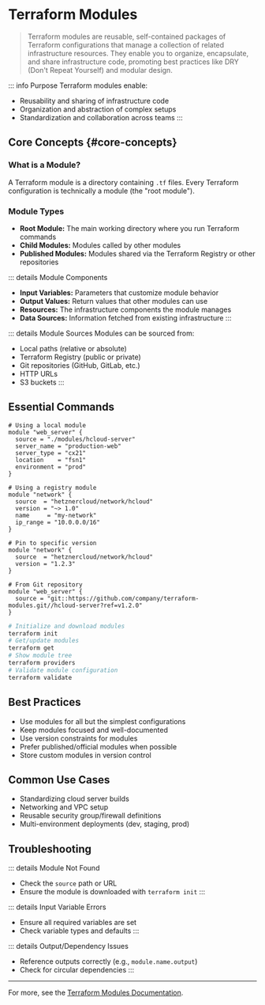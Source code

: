 # Terraform Modules <Badge type="info" text="IaC" />

> Terraform modules are reusable, self-contained packages of Terraform configurations that manage a collection of related infrastructure resources. They enable you to organize, encapsulate, and share infrastructure code, promoting best practices like DRY (Don't Repeat Yourself) and modular design.

::: info Purpose
Terraform modules enable:

- Reusability and sharing of infrastructure code
- Organization and abstraction of complex setups
- Standardization and collaboration across teams
  :::

## Core Concepts {#core-concepts}

### What is a Module?

A Terraform module is a directory containing `.tf` files. Every Terraform configuration is technically a module (the "root module").

### Module Types

- **Root Module:** The main working directory where you run Terraform commands
- **Child Modules:** Modules called by other modules
- **Published Modules:** Modules shared via the Terraform Registry or other repositories

::: details Module Components

- **Input Variables:** Parameters that customize module behavior
- **Output Values:** Return values that other modules can use
- **Resources:** The infrastructure components the module manages
- **Data Sources:** Information fetched from existing infrastructure
  :::

::: details Module Sources
Modules can be sourced from:

- Local paths (relative or absolute)
- Terraform Registry (public or private)
- Git repositories (GitHub, GitLab, etc.)
- HTTP URLs
- S3 buckets
  :::

## Essential Commands <Badge type="tip" text="Core CLI" />

```hcl
# Using a local module
module "web_server" {
  source = "./modules/hcloud-server"
  server_name = "production-web"
  server_type = "cx21"
  location    = "fsn1"
  environment = "prod"
}

# Using a registry module
module "network" {
  source  = "hetznercloud/network/hcloud"
  version = "~> 1.0"
  name     = "my-network"
  ip_range = "10.0.0.0/16"
}

# Pin to specific version
module "network" {
  source  = "hetznercloud/network/hcloud"
  version = "1.2.3"
}

# From Git repository
module "web_server" {
  source = "git::https://github.com/company/terraform-modules.git//hcloud-server?ref=v1.2.0"
}
```

```sh
# Initialize and download modules
terraform init
# Get/update modules
terraform get
# Show module tree
terraform providers
# Validate module configuration
terraform validate
```

## Best Practices

- Use modules for all but the simplest configurations
- Keep modules focused and well-documented
- Use version constraints for modules
- Prefer published/official modules when possible
- Store custom modules in version control

## Common Use Cases

- Standardizing cloud server builds
- Networking and VPC setup
- Reusable security group/firewall definitions
- Multi-environment deployments (dev, staging, prod)

## Troubleshooting <Badge type="warning" text="Common Issues" />

::: details Module Not Found

- Check the `source` path or URL
- Ensure the module is downloaded with `terraform init`
  :::

::: details Input Variable Errors

- Ensure all required variables are set
- Check variable types and defaults
  :::

::: details Output/Dependency Issues

- Reference outputs correctly (e.g., `module.name.output`)
- Check for circular dependencies
  :::

---

For more, see the [Terraform Modules Documentation](https://developer.hashicorp.com/terraform/language/modules).
